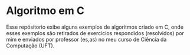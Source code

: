 # Algoritmo em C
  Esse repósitorio exibe alguns exemplos de algoritmos criado em C, onde esses exemplos são retirados de exercicios respondidos (resolvidos) por mim e enviados por professor (es,as) no meu curso de Ciência da Computação (UFT).  
